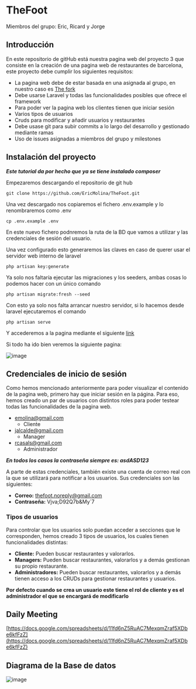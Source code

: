 # TheFoot
Miembros del grupo: Eric, Ricard y Jorge
## Introducción
En este repositorio de gitHub está nuestra pagina web del proyecto 3 que consiste en la creación de una pagina web de restaurantes de barcelona, este proyecto debe cumplir los siguientes requisitos:

* La pagina web debe de estar basada en una asignada al grupo, en nuestro caso es [The fork](https://www.thefork.es/)
* Debe usarse Laravel y todas las funcionalidades posibles que ofrece el framework
* Para poder ver la pagina web los clientes tienen que iniciar sesión
* Varios tipos de usuarios
* Cruds para modificar y añadir usuarios y restaurantes
* Debe usase git para subir commits a lo largo del desarrollo y gestionado mediante ramas
* Uso de issues asignadas a miembros del grupo y milestones

## Instalación del proyecto

**_Este tutorial da por hecho que ya se tiene instalado composer_**

Empezaremos descargando el repositorio de git hub

``` git clone https://github.com/EricMolina/TheFoot.git ```

Una vez descargado nos copiaremos el fichero .env.example y lo renombraremos como .env

``` cp .env.example .env ```

En este nuevo fichero podnremos la ruta de la BD que vamos a utilizar y las credenciales de sesión del usuario.

Una vez configurado esto generaremos las claves en caso de querer usar el servidor web interno de laravel

``` php artisan key:generate ```

Ya solo nos faltaría ejecutar las migraciones y los seeders, ambas cosas lo podemos hacer con un único comando

``` php artisan migrate:fresh --seed ```

Con esto ya solo nos falta arrancar nuestro servidor, si lo hacemos desde laravel ejecutaremos el comando

``` php artisan serve ```

Y accederemos a la pagina mediante el siguiente [link](http://127.0.0.1:8000)

Si todo ha ido bien veremos la siguiente pagina:

![image](https://github.com/EricMolina/TheFoot/assets/91189374/04a9408a-a96a-455f-a705-f54461c64ff0)

## Credenciales de inicio de sesión

Como hemos mencionado anteriormente para poder visualizar el contenido de la pagina web, primero hay que iniciar sesión en la página. Para eso, hemos creado un par de usuarios con distintos roles para poder testear todas las funcionalidades de la pagina web.

* emolina@gmail.com
  - Cliente
* jalcalde@gmail.com
  - Manager
* rcasals@gmail.com
  - Administrador

**_En todos los casos la contraseña siempre es: asdASD123_**

A parte de estas credenciales, también existe una cuenta de correo real con la que se utilizará para notificar a los usuarios. Sus credenciales son las siguientes:

* **Correo:** thefoot.noreply@gmail.com
* **Contraseña:** Vjva;D92Q7b&My`7

### Tipos de usuarios

Para controlar que los usuarios solo puedan acceder a secciones que le corresponden, hemos creado 3 tipos de usuarios, los cuales tienen funcionalidades distintas:

* **Cliente:** Pueden buscar restaurantes y valorarlos.
* **Managers:** Pueden buscar restaurantes, valorarlos y a demás gestionan su propio restaurante.
* **Administradores:** Pueden buscar restaurantes, valorarlos y a demás tienen acceso a los CRUDs para gestionar restaurantes y usuarios.

**Por defecto cuando se crea un usuario este tiene el rol de cliente y es el administrador el que se encargará de modificarlo**

## Daily Meeting

[https://docs.google.com/spreadsheets/d/11fd6nZ5RuAC7MexqmZraf5XDbe6kfFzZ](https://docs.google.com/spreadsheets/d/11fd6nZ5RuAC7MexqmZraf5XDbe6kfFzZ)



## Diagrama de la Base de datos

![image](https://github.com/EricMolina/TheFoot/assets/91189374/cde0b9c2-c138-446c-95f2-f4477d72ebe2)




  

